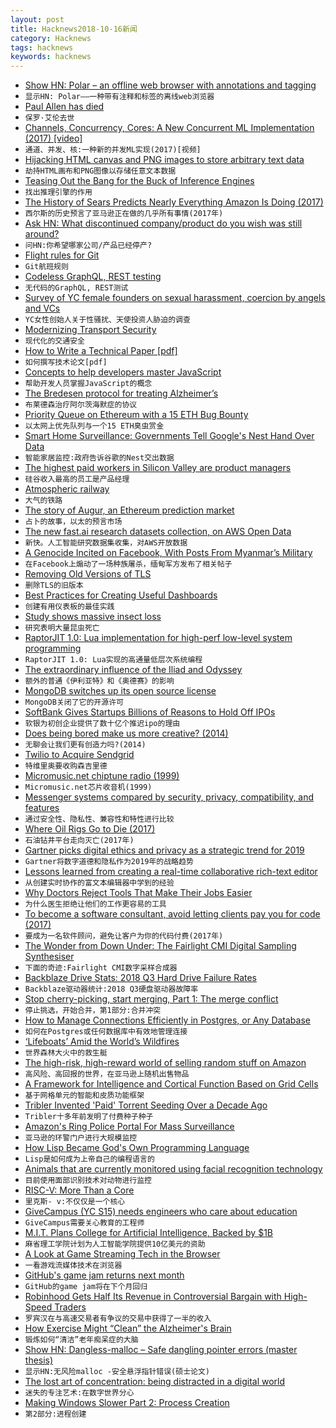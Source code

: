 ```yaml
---
layout: post
title: Hacknews2018-10-16新闻
category: Hacknews
tags: hacknews
keywords: hacknews
---
```




- [Show HN: Polar – an offline web browser with annotations and tagging](https://getpolarized.io/)
- `显示HN: Polar——一种带有注释和标签的离线web浏览器`
- [Paul Allen has died](https://www.cnbc.com/2018/10/15/microsoft-co-founder-paul-allen-dies-of-cancer-at-age-65.html)
- `保罗·艾伦去世`
- [Channels, Concurrency, Cores: A New Concurrent ML Implementation (2017) [video]](https://www.youtube.com/watch?v=7IcI6sl5oBc)
- `通道、并发、核:一种新的并发ML实现(2017)[视频]`
- [Hijacking HTML canvas and PNG images to store arbitrary text data](https://www.igorkromin.net/index.php/2018/09/06/hijacking-html-canvas-and-png-images-to-store-arbitrary-text-data/)
- `劫持HTML画布和PNG图像以存储任意文本数据`
- [Teasing Out the Bang for the Buck of Inference Engines](https://www.nextplatform.com/2018/10/12/teasing-out-the-bang-for-the-buck-of-inference-engines/)
- `找出推理引擎的作用`
- [The History of Sears Predicts Nearly Everything Amazon Is Doing (2017)](https://www.theatlantic.com/business/archive/2017/09/sears-predicts-amazon/540888/?single_page=true)
- `西尔斯的历史预言了亚马逊正在做的几乎所有事情(2017年)`
- [Ask HN: What discontinued company/product do you wish was still around?](item?id=18225760)
- `问HN:你希望哪家公司/产品已经停产?`
- [Flight rules for Git](https://github.com/k88hudson/git-flight-rules)
- `Git航班规则`
- [Codeless GraphQL, REST testing](https://github.com/kiranz/just-api?srci=hnbqv)
- `无代码的GraphQL, REST测试`
- [Survey of YC female founders on sexual harassment, coercion by angels and VCs](https://blog.ycombinator.com/survey-of-yc-female-founders-on-sexual-harassment-and-coercion-by-angel-and-vc-investors/)
- `YC女性创始人关于性骚扰、天使投资人胁迫的调查`
- [Modernizing Transport Security](https://security.googleblog.com/2018/10/modernizing-transport-security.html)
- `现代化的交通安全`
- [How to Write a Technical Paper [pdf]](https://pdfs.semanticscholar.org/441f/ac7c2020e1c8f0d32adffca697bbb8a198a1.pdf)
- `如何撰写技术论文[pdf]`
- [Concepts to help developers master JavaScript](https://github.com/leonardomso/33-js-concepts)
- `帮助开发人员掌握JavaScript的概念`
- [The Bredesen protocol for treating Alzheimer’s](https://joshmitteldorf.scienceblog.com/2018/10/14/a-cure-for-alzheimers-yes-a-cure-for-alzheimers/)
- `布莱德森治疗阿尔茨海默症的协议`
- [Priority Queue on Ethereum with a 15 ETH Bug Bounty](https://github.com/zmitton/eth-heap)
- `以太网上优先队列与一个15 ETH臭虫赏金`
- [Smart Home Surveillance: Governments Tell Google&#39;s Nest Hand Over Data](https://www.forbes.com/sites/thomasbrewster/2018/10/13/smart-home-surveillance-governments-tell-googles-nest-to-hand-over-data-300-times/)
- `智能家居监控:政府告诉谷歌的Nest交出数据`
- [The highest paid workers in Silicon Valley are product managers](https://qz.com/766658/the-highest-paid-workers-in-silicon-valley-are-not-software-engineers/)
- `硅谷收入最高的员工是产品经理`
- [Atmospheric railway](https://en.wikipedia.org/wiki/Atmospheric_railway)
- `大气的铁路`
- [The story of Augur, an Ethereum prediction market](https://decryptmedia.com/2018/10/15/augur-ico-prediction-market/)
- `占卜的故事，以太的预言市场`
- [The new fast.ai research datasets collection, on AWS Open Data](http://www.fast.ai/2018/10/16/aws-datasets/)
- `新快。人工智能研究数据集收集，对AWS开放数据`
- [A Genocide Incited on Facebook, With Posts From Myanmar’s Military](https://www.nytimes.com/2018/10/15/technology/myanmar-facebook-genocide.html)
- `在Facebook上煽动了一场种族屠杀，缅甸军方发布了相关帖子`
- [Removing Old Versions of TLS](https://blog.mozilla.org/security/2018/10/15/removing-old-versions-of-tls/)
- `删除TLS的旧版本`
- [Best Practices for Creating Useful Dashboards](https://dataschool.com/courses/building-a-dashboard-best-practices/lessons/the-introduction/)
- `创建有用仪表板的最佳实践`
- [Study shows massive insect loss](https://www.washingtonpost.com/science/2018/10/15/hyperalarming-study-shows-massive-insect-loss/?noredirect=on&amp;utm_term=.6e364be6ddca)
- `研究表明大量昆虫死亡`
- [RaptorJIT 1.0: Lua implementation for high-perf low-level system programming](https://github.com/raptorjit/raptorjit/releases/tag/v1.0.0)
- `RaptorJIT 1.0: Lua实现的高通量低层次系统编程`
- [The extra­ordinary influence of the Iliad and Odyssey](https://www.the-tls.co.uk/articles/public/measure-of-homer-review/)
- `额外的­普通《伊利亚特》和《奥德赛》的影响`
- [MongoDB switches up its open source license](https://techcrunch.com/2018/10/16/mongodb-switches-up-its-open-source-license/)
- `MongoDB关闭了它的开源许可`
- [SoftBank Gives Startups Billions of Reasons to Hold Off IPOs](https://www.wsj.com/articles/softbank-gives-startups-billions-of-reasons-to-hold-off-ipos-1539442801)
- `软银为初创企业提供了数十亿个推迟ipo的理由`
- [Does being bored make us more creative? (2014)](https://fermatslibrary.com/s/does-being-bored-make-us-more-creative)
- `无聊会让我们更有创造力吗?(2014)`
- [Twilio to Acquire Sendgrid](https://www.twilio.com/press/releases/release_twilio_acquires_sendgrid)
- `特维里奥要收购森吉里德`
- [Micromusic.net chiptune radio (1999)](http://micromusic.net/)
- `Micromusic.net芯片收音机(1999)`
- [Messenger systems compared by security, privacy, compatibility, and features](https://docs.google.com/spreadsheets/d/1-UlA4-tslROBDS9IqHalWVztqZo7uxlCeKPQ-8uoFOU/edit)
- `通过安全性、隐私性、兼容性和特性进行比较`
- [Where Oil Rigs Go to Die (2017)](https://www.theguardian.com/business/2017/may/02/where-oil-rigs-go-to-die)
- `石油钻井平台走向灭亡(2017年)`
- [Gartner picks digital ethics and privacy as a strategic trend for 2019](https://techcrunch.com/2018/10/16/gartner-picks-digital-ethics-and-privacy-as-a-strategic-trend-for-2019/)
- `Gartner将数字道德和隐私作为2019年的战略趋势`
- [Lessons learned from creating a real-time collaborative rich-text editor](https://ckeditor.com/blog/Lessons-learned-from-creating-a-rich-text-editor-with-real-time-collaboration/)
- `从创建实时协作的富文本编辑器中学到的经验`
- [Why Doctors Reject Tools That Make Their Jobs Easier](https://blogs.scientificamerican.com/observations/why-doctors-reject-tools-that-make-their-jobs-easier/)
- `为什么医生拒绝让他们的工作更容易的工具`
- [To become a software consultant, avoid letting clients pay you for code (2017)](https://daedtech.com/key-becoming-software-consultant/)
- `要成为一名软件顾问，避免让客户为你的代码付费(2017年)`
- [The Wonder from Down Under: The Fairlight CMI Digital Sampling Synthesiser](https://paleotronic.com/2018/10/16/the-wonder-from-down-under-the-fairlight-cmi-digital-sampling-synthesiser/)
- `下面的奇迹:Fairlight CMI数字采样合成器`
- [Backblaze Drive Stats: 2018 Q3 Hard Drive Failure Rates](https://www.backblaze.com/blog/2018-hard-drive-failire-rates/)
- `Backblaze驱动器统计:2018 Q3硬盘驱动器故障率`
- [Stop cherry-picking, start merging, Part 1: The merge conflict](https://blogs.msdn.microsoft.com/oldnewthing/20180312-00/?p=98215)
- `停止挑选，开始合并，第1部分:合并冲突`
- [How to Manage Connections Efficiently in Postgres, or Any Database](https://brandur.org/postgres-connections)
- `如何在Postgres或任何数据库中有效地管理连接`
- [‘Lifeboats’ Amid the World’s Wildfires](https://www.nytimes.com/2018/10/12/science/wildfire-biodiversity.html)
- `世界森林大火中的救生艇`
- [The high-risk, high-reward world of selling random stuff on Amazon](https://www.cnn.com/2018/10/09/tech/amazon-sellers-marketplace/index.html)
- `高风险、高回报的世界，在亚马逊上随机出售物品`
- [A Framework for Intelligence and Cortical Function Based on Grid Cells](https://www.biorxiv.org/content/early/2018/10/13/442418)
- `基于网格单元的智能和皮质功能框架`
- [Tribler Invented &#39;Paid&#39; Torrent Seeding Over a Decade Ago](https://torrentfreak.com/tribler-invented-paid-torrent-seeding-over-a-decade-ago-181013/)
- `Tribler十多年前发明了付费种子种子`
- [Amazon&#39;s Ring Police Portal For Mass Surveillance](https://www.dropbox.com/s/x83gyclt497fi8t/Ring%20Neighborhoods%20Portal_1.mp4?dl=0)
- `亚马逊的环警门户进行大规模监控`
- [How Lisp Became God&#39;s Own Programming Language](https://twobithistory.org/2018/10/14/lisp.html)
- `Lisp是如何成为上帝自己的编程语言的`
- [Animals that are currently monitored using facial recognition technology](http://nymag.com/developing/2018/10/what-creatures-may-we-place-in-the-panopticon.html)
- `目前使用面部识别技术对动物进行监控`
- [RISC-V: More Than a Core](https://semiengineering.com/risc-v-more-than-a-core/)
- `里克斯- v:不仅仅是一个核心`
- [GiveCampus (YC S15) needs engineers who care about education](https://www.givecampus.com/careers#engineering)
- `GiveCampus需要关心教育的工程师`
- [M.I.T. Plans College for Artificial Intelligence, Backed by $1B](https://www.nytimes.com/2018/10/15/technology/mit-college-artificial-intelligence.html)
- `麻省理工学院计划为人工智能学院提供10亿美元的资助`
- [A Look at Game Streaming Tech in the Browser](https://blog.parsecgaming.com/game-streaming-tech-in-the-browser-with-parsec-5b70d0f359bc)
- `一看游戏流媒体技术在浏览器`
- [GitHub&#39;s game jam returns next month](https://blog.github.com/2018-10-15-game-off-returns-november-2018/)
- `GitHub的game jam将在下个月回归`
- [Robinhood Gets Half Its Revenue in Controversial Bargain with High-Speed Traders](https://www.bloomberg.com/news/articles/2018-10-15/robinhood-gets-almost-half-its-revenue-in-controversial-bargain-with-high-speed-traders)
- `罗宾汉在与高速交易者有争议的交易中获得了一半的收入`
- [How Exercise Might “Clean” the Alzheimer&#39;s Brain](https://www.scientificamerican.com/article/how-exercise-might-clean-the-alzheimers-brain1/)
- `锻炼如何“清洁”老年痴呆症的大脑`
- [Show HN: Dangless-malloc – Safe dangling pointer errors (master thesis)](https://dangless.gaborkozar.me/)
- `显示HN:无风险malloc -安全悬浮指针错误(硕士论文)`
- [The lost art of concentration: being distracted in a digital world](https://www.theguardian.com/lifeandstyle/2018/oct/14/the-lost-art-of-concentration-being-distracted-in-a-digital-world)
- `迷失的专注艺术:在数字世界分心`
- [Making Windows Slower Part 2: Process Creation](https://randomascii.wordpress.com/2018/10/15/making-windows-slower-part-2-process-creation/)
- `第2部分:进程创建`

